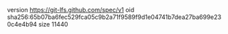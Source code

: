 version https://git-lfs.github.com/spec/v1
oid sha256:65b07ba6fec529fca05c9b2a71f9589f9d1e04741b7dea27ba699e230c4e4b94
size 11440
